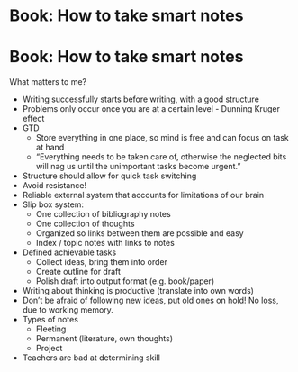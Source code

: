 # Book: How to take smart notes

# Book: How to take smart notes

What matters to me?

- Writing successfully starts before writing, with a good structure
- Problems only occur once you are at a certain level - Dunning Kruger effect
- GTD
   - Store everything in one place, so mind is free and can focus on task at hand
   - “Everything needs to be taken care of, otherwise the neglected bits will nag us until the unimportant tasks become urgent.”
- Structure should allow for quick task switching
- Avoid resistance!
- Reliable external system that accounts for limitations of our brain
- Slip box system:
   - One collection of bibliography notes
   - One collection of thoughts
   - Organized so links between them are possible and easy
   - Index / topic notes with links to notes
- Defined achievable tasks
   - Collect ideas, bring them into order
   - Create outline for draft
   - Polish draft into output format (e.g. book/paper)
- Writing about thinking is productive (translate into own words)
- Don’t be afraid of following new ideas, put old ones on hold! No loss, due to working memory.
- Types of notes
   - Fleeting
   - Permanent (literature, own thoughts)
   - Project
- Teachers are bad at determining skill



